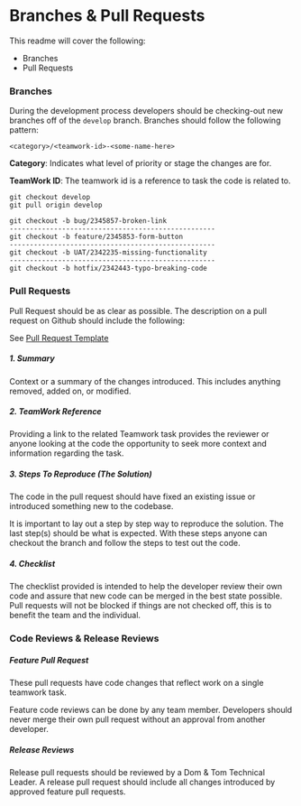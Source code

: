 # Branches & Pull Requests

This readme will cover the following:

- Branches
- Pull Requests


### Branches

During the development process developers should be checking-out new branches off of the `develop` branch. Branches should follow the following pattern:

`<category>/<teamwork-id>-<some-name-here>`

__Category__: Indicates what level of priority or stage the changes are for.

__TeamWork ID__: The teamwork id is a reference to task the code is related to.

```
git checkout develop
git pull origin develop

git checkout -b bug/2345857-broken-link
---------------------------------------------------
git checkout -b feature/2345853-form-button
---------------------------------------------------
git checkout -b UAT/2342235-missing-functionality
---------------------------------------------------
git checkout -b hotfix/2342443-typo-breaking-code
```

### Pull Requests
Pull Request should be as clear as possible. The description on a pull request on Github should include the following:

See [Pull Request Template](pull_request_template.md)

##### 1. Summary
Context or a summary of the changes introduced. This includes anything removed, added on, or modified.

##### 2. TeamWork Reference
Providing a link to the related Teamwork task provides the reviewer or anyone looking at the code the opportunity to seek more context and information regarding the task.

##### 3. Steps To Reproduce (The Solution)
The code in the pull request should have fixed an existing issue or introduced something new to the codebase.

It is important to lay out a step by step way to reproduce the solution. The last step(s) should be what is expected. With these steps anyone can checkout the branch and follow the steps to test out the code.

##### 4. Checklist
The checklist provided is intended to help the developer review their own code and assure that new code can be merged in the best state possible. Pull requests will not be blocked if things are not checked off, this is to benefit the team and the individual.


### Code Reviews & Release Reviews

##### Feature Pull Request
These pull requests have code changes that reflect work on a single teamwork task.

Feature code reviews can be done by any team member. Developers should never merge their own pull request without an approval from another developer.

##### Release Reviews
Release pull requests should be reviewed by a Dom & Tom Technical Leader. A release pull request should include all changes introduced by approved feature pull requests.
